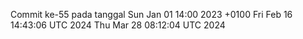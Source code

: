 Commit ke-55 pada tanggal Sun Jan 01 14:00 2023 +0100
Fri Feb 16 14:43:06 UTC 2024
Thu Mar 28 08:12:04 UTC 2024
